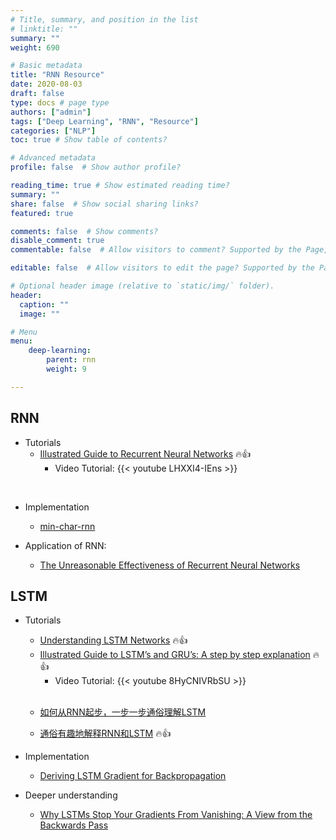```yaml
---
# Title, summary, and position in the list
# linktitle: ""
summary: ""
weight: 690

# Basic metadata
title: "RNN Resource"
date: 2020-08-03
draft: false
type: docs # page type
authors: ["admin"]
tags: ["Deep Learning", "RNN", "Resource"]
categories: ["NLP"]
toc: true # Show table of contents?

# Advanced metadata
profile: false  # Show author profile?

reading_time: true # Show estimated reading time?
summary: ""
share: false  # Show social sharing links?
featured: true

comments: false  # Show comments?
disable_comment: true
commentable: false  # Allow visitors to comment? Supported by the Page, Post, and Docs content types.

editable: false  # Allow visitors to edit the page? Supported by the Page, Post, and Docs content types.

# Optional header image (relative to `static/img/` folder).
header:
  caption: ""
  image: ""

# Menu
menu: 
    deep-learning:
        parent: rnn
        weight: 9

---
```


## RNN

- Tutorials
  - [Illustrated Guide to Recurrent Neural Networks](https://towardsdatascience.com/illustrated-guide-to-recurrent-neural-networks-79e5eb8049c9) :fire::thumbsup:
    - Video Tutorial: {{< youtube LHXXI4-IEns >}}

</br>

- Implementation
  - [min-char-rnn](https://gist.github.com/karpathy/d4dee566867f8291f086) 

- Application of RNN:
  - [The Unreasonable Effectiveness of Recurrent Neural Networks](http://karpathy.github.io/2015/05/21/rnn-effectiveness/)

## LSTM

- Tutorials

  - [Understanding LSTM Networks](https://colah.github.io/posts/2015-08-Understanding-LSTMs/) :fire::thumbsup:
  - [Illustrated Guide to LSTM’s and GRU’s: A step by step explanation](https://towardsdatascience.com/illustrated-guide-to-lstms-and-gru-s-a-step-by-step-explanation-44e9eb85bf21) :fire::thumbsup:
    - Video Tutorial: {{< youtube 8HyCNIVRbSU >}}

  </br>

  - [如何从RNN起步，一步一步通俗理解LSTM](https://blog.csdn.net/v_JULY_v/article/details/89894058)

  - [通俗有趣地解释RNN和LSTM](https://www.zhihu.com/question/314002073/answer/613515841) :fire::thumbsup:

    

- Implementation

  - [Deriving LSTM Gradient for Backpropagation](https://wiseodd.github.io/techblog/2016/08/12/lstm-backprop/)




- Deeper understanding
  - [Why LSTMs Stop Your Gradients From Vanishing: A View from the Backwards Pass](https://weberna.github.io/blog/2017/11/15/LSTM-Vanishing-Gradients.html)

